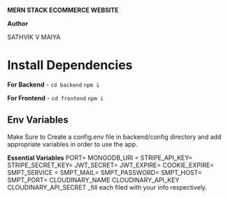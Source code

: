 **MERN STACK ECOMMERCE WEBSITE**

**Author**

SATHVIK V MAIYA

# Install Dependencies

**For Backend** - `cd backend` `npm i`

**For Frontend** - `cd frontend` `npm i`

## Env Variables

Make Sure to Create a config.env file in backend/config directory and add appropriate variables in order to use the app.

**Essential Variables** PORT= MONGODB_URI = STRIPE_API_KEY= STRIPE_SECRET_KEY= JWT_SECRET= JWT_EXPIRE= COOKIE_EXPIRE= SMPT_SERVICE = SMPT_MAIL= SMPT_PASSWORD= SMPT_HOST= SMPT_PORT= CLOUDINARY_NAME CLOUDINARY_API_KEY CLOUDINARY_API_SECRET \_fill each filed with your info respectively.
